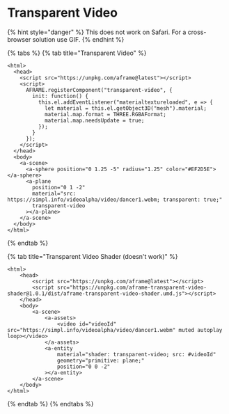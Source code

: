 # Transparent Video

{% hint style="danger" %}
  This does not work on Safari. For a cross-browser solution use GIF.
{% endhint %}

{% tabs %}
{% tab title="Transparent Video" %}
```markup
<html>
  <head>
    <script src="https://unpkg.com/aframe@latest"></script>
    <script>
      AFRAME.registerComponent("transparent-video", {
        init: function() {
          this.el.addEventListener("materialtextureloaded", e => {
            let material = this.el.getObject3D("mesh").material;
            material.map.format = THREE.RGBAFormat;
            material.map.needsUpdate = true;
          });
        }
      });
    </script>
  </head>
  <body>
    <a-scene>
      <a-sphere position="0 1.25 -5" radius="1.25" color="#EF2D5E"></a-sphere>
      <a-plane
        position="0 1 -2"
        material="src: https://simpl.info/videoalpha/video/dancer1.webm; transparent: true;"
        transparent-video
      ></a-plane>
    </a-scene>
  </body>
</html>
```
{% endtab %}

{% tab title="Transparent Video Shader \(doesn\'t work\)" %}
```markup
<html>
	<head>
		<script src="https://unpkg.com/aframe@latest"></script>
		<script src="https://unpkg.com/aframe-transparent-video-shader@1.0.1/dist/aframe-transparent-video-shader.umd.js"></script>
	</head>
	<body>
		<a-scene>
			<a-assets>
				<video id="videoId" src="https://simpl.info/videoalpha/video/dancer1.webm" muted autoplay loop></video>
			</a-assets>
			<a-entity
				material="shader: transparent-video; src: #videoId"
				geometry="primitive: plane;"
				position="0 0 -2"
			></a-entity>
		</a-scene>
	</body>
</html>
```
{% endtab %}
{% endtabs %}

